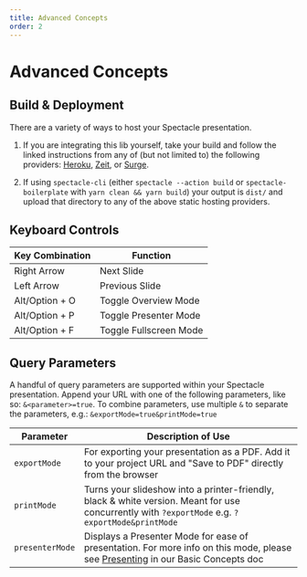 ```yaml
---
title: Advanced Concepts
order: 2
---
```


# Advanced Concepts

## Build & Deployment

There are a variety of ways to host your Spectacle presentation.

1. If you are integrating this lib yourself, take your build and follow the linked instructions from any of (but not limited to) the following providers: [Heroku](https://devcenter.heroku.com/articles/git#deploying-code), [Zeit](https://zeit.co/docs/v2/platform/deployments), or [Surge](https://surge.sh/help/deploying-continuously-using-git-hooks).

2. If using `spectacle-cli` (either `spectacle --action build` or `spectacle-boilerplate` with `yarn clean && yarn build`) your output is `dist/` and upload that directory to any of the above static hosting providers.

## Keyboard Controls

| Key Combination | Function               |
| --------------- | ---------------------- |
| Right Arrow     | Next Slide             |
| Left Arrow      | Previous Slide         |
| Alt/Option + O  | Toggle Overview Mode   |
| Alt/Option + P  | Toggle Presenter Mode  |
| Alt/Option + F  | Toggle Fullscreen Mode |

## Query Parameters

A handful of query parameters are supported within your Spectacle presentation.
Append your URL with one of the following parameters, like so: `&<parameter>=true`.
To combine parameters, use multiple `&` to separate the parameters, e.g.: `&exportMode=true&printMode=true`

| Parameter       | Description of Use                                                                                                                                             |
| --------------- | -------------------------------------------------------------------------------------------------------------------------------------------------------------- |
| `exportMode`    | For exporting your presentation as a PDF. Add it to your project URL and "Save to PDF" directly from the browser                                               |
| `printMode`     | Turns your slideshow into a printer-friendly, black & white version. Meant for use concurrently with `?exportMode` e.g. `?exportMode&printMode`                |
| `presenterMode` | Displays a Presenter Mode for ease of presentation. For more info on this mode, please see [Presenting](./basic-concepts#presenting) in our Basic Concepts doc |
